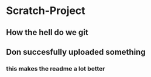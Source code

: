 # Scratch-Project

## How the hell do we git

## Don succesfully uploaded something

### this makes the readme a lot better
